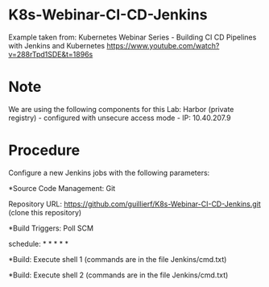 # K8s-Webinar-CI-CD-Jenkins

Example taken from:
Kubernetes Webinar Series - Building CI CD Pipelines with Jenkins and Kubernetes
https://www.youtube.com/watch?v=288rTpd1SDE&t=1896s

# Note
We are using the following components for this Lab:
Harbor (private registry) - configured with unsecure access mode - IP: 10.40.207.9

# Procedure

Configure a new Jenkins jobs with the following parameters:

*Source Code Management: Git

Repository URL: https://github.com/guillierf/K8s-Webinar-CI-CD-Jenkins.git (clone this repository)

*Build Triggers: Poll SCM

schedule: * * * * *

*Build: Execute shell 1 (commands are in the file Jenkins/cmd.txt)

*Build: Execute shell 2 (commands are in the file Jenkins/cmd.txt)



